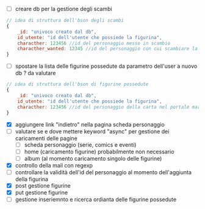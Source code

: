 - [ ] creare db per la gestione degli scambi
```js
// idea di struttura dell'bson degli scambi
{
	_id: "univoco creato dal db",
	id_utente: "id dell'utente che possiede la figurina",
	characther: 123456 //id del personaggio messo in scambio
	characther_wanted: 12345 //id del personaggio con cui scambiare la figurina (se non presente indica che si accettano proposte di scambio)
}
```
- [ ] spostare la lista delle figurine possedute da parametro dell'user a nuovo db ? da valutare
```js
// idea di struttura dell'bson di figurine possedute
{
	_id: "univoco creato dal db",
	id_utente: "id dell'utente che possiede la figurina",
	characther: 123456 //id del personaggio della carta nel portale marvel
}
```
- [x] aggiungere link "indietro" nella pagina scheda personaggio
- [ ] valutare se e dove mettere keyword "async" per gestione dei caricamenti delle pagine
	- [ ] scheda personaggio (serie, comics e eventi)
	- [ ] home (caricamento figurine) probabilmente non necessario
	- [ ] album (al momento caricamento singolo delle figurine)
- [x] controllo della mail con regexp
- [ ] controllare la validità dell'id del personaggio al momento dell'aggiunta della figurina
- [x] post gestione figurine 
- [x] put gestione figurine
- [ ] gestione inseriemnto e ricerca ordianta delle figurine possedute